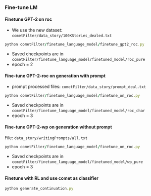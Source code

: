 ### Fine-tune LM
#### Finetune GPT-2 on roc
- We use the new dataset: `cometFilter/data_story/100KStories_dealed.txt`
```ruby
python cometFilter/finetune_language_model/finetune_gpt2_roc.py
```
- Saved checkpoints are in `cometFilter/finetune_language_model/finetuned_model/roc_pure`
- epoch = 2

#### Fine-tune GPT-2-roc on generation with prompt
- prompt processed files: `cometFilter/data_story/prompt_deal.txt`
```ruby
python cometFilter/finetune_language_model/finetune_on_roc.py
```
- Saved checkpoints are in `cometFilter/finetune_language_model/finetuned_model/roc_char`
- epoch = 3

#### Fine-tune GPT-2-wp on generation without prompt
File: `data_story/writingPrompts/all.txt`
```ruby
python cometFilter/finetune_language_model/finetune_on_roc.py
```
- Saved checkpoints are in `cometFilter/finetune_language_model/finetuned_model/wp_pure`
- epoch = 3

#### Finetune with RL and use comet as classifier
```ruby
python generate_continuation.py
```